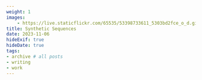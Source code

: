 ```yaml
---
weight: 1
images:
    - https://live.staticflickr.com/65535/53398733611_5303bd2fce_o_d.gif
title: Synthetic Sequences
date: 2023-11-06
hideExif: true
hideDate: true
tags:
- archive # all posts
- writing
- work
---
```


